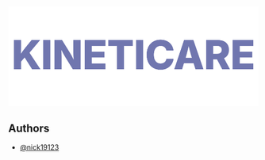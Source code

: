 ![Logo](https://github.com/nick19123/kineticare-ios/blob/main/app/images/logo.png?raw=true)


## Authors

- [@nick19123](https://www.github.com/octokatherine)